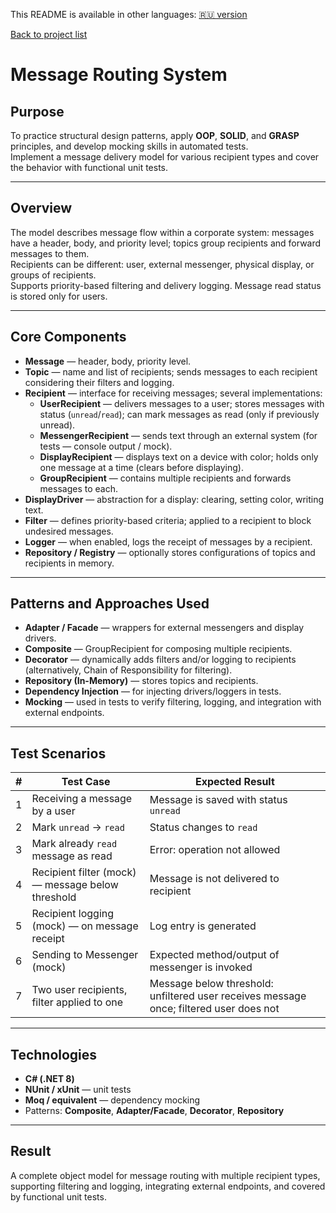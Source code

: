 This README is available in other languages:
[🇷🇺 version](README.ru.md)

[Back to project list](../README.md)


# Message Routing System

## Purpose
To practice structural design patterns, apply **OOP**, **SOLID**, and **GRASP** principles, and develop mocking skills in automated tests.  
Implement a message delivery model for various recipient types and cover the behavior with functional unit tests.

---

## Overview
The model describes message flow within a corporate system: messages have a header, body, and priority level; topics group recipients and forward messages to them.  
Recipients can be different: user, external messenger, physical display, or groups of recipients.  
Supports priority-based filtering and delivery logging. Message read status is stored only for users.

---

## Core Components
- **Message** — header, body, priority level.  
- **Topic** — name and list of recipients; sends messages to each recipient considering their filters and logging.  
- **Recipient** — interface for receiving messages; several implementations:
  - **UserRecipient** — delivers messages to a user; stores messages with status (`unread`/`read`); can mark messages as read (only if previously unread).  
  - **MessengerRecipient** — sends text through an external system (for tests — console output / mock).  
  - **DisplayRecipient** — displays text on a device with color; holds only one message at a time (clears before displaying).  
  - **GroupRecipient** — contains multiple recipients and forwards messages to each.  
- **DisplayDriver** — abstraction for a display: clearing, setting color, writing text.  
- **Filter** — defines priority-based criteria; applied to a recipient to block undesired messages.  
- **Logger** — when enabled, logs the receipt of messages by a recipient.  
- **Repository / Registry** — optionally stores configurations of topics and recipients in memory.

---

## Patterns and Approaches Used
- **Adapter / Facade** — wrappers for external messengers and display drivers.  
- **Composite** — GroupRecipient for composing multiple recipients.  
- **Decorator** — dynamically adds filters and/or logging to recipients (alternatively, Chain of Responsibility for filtering).  
- **Repository (In-Memory)** — stores topics and recipients.  
- **Dependency Injection** — for injecting drivers/loggers in tests.  
- **Mocking** — used in tests to verify filtering, logging, and integration with external endpoints.

---

## Test Scenarios

| # | Test Case | Expected Result |
|---|------------|-----------------|
| 1 | Receiving a message by a user | Message is saved with status `unread` |
| 2 | Mark `unread` → `read` | Status changes to `read` |
| 3 | Mark already `read` message as read | Error: operation not allowed |
| 4 | Recipient filter (mock) — message below threshold | Message is not delivered to recipient |
| 5 | Recipient logging (mock) — on message receipt | Log entry is generated |
| 6 | Sending to Messenger (mock) | Expected method/output of messenger is invoked |
| 7 | Two user recipients, filter applied to one | Message below threshold: unfiltered user receives message once; filtered user does not |

---

## Technologies
- **C# (.NET 8)**
- **NUnit / xUnit** — unit tests  
- **Moq / equivalent** — dependency mocking  
- Patterns: **Composite**, **Adapter/Facade**, **Decorator**, **Repository**

---

## Result
A complete object model for message routing with multiple recipient types, supporting filtering and logging, integrating external endpoints, and covered by functional unit tests.
